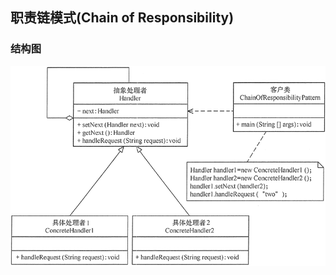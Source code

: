 ## 职责链模式(Chain of Responsibility)



### 结构图
![Chain of Responsibility](images/chain_of_responsibility.png "职责链模式")

